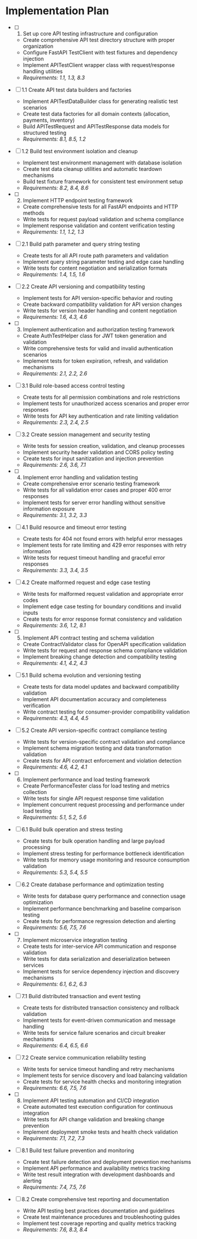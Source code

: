 # Implementation Plan

- [ ] 1. Set up core API testing infrastructure and configuration
  - Create comprehensive API test directory structure with proper organization
  - Configure FastAPI TestClient with test fixtures and dependency injection
  - Implement APITestClient wrapper class with request/response handling utilities
  - _Requirements: 1.1, 1.3, 8.3_

- [ ] 1.1 Create API test data builders and factories
  - Implement APITestDataBuilder class for generating realistic test scenarios
  - Create test data factories for all domain contexts (allocation, payments, inventory)
  - Build APITestRequest and APITestResponse data models for structured testing
  - _Requirements: 8.1, 8.5, 1.2_

- [ ] 1.2 Build test environment isolation and cleanup
  - Implement test environment management with database isolation
  - Create test data cleanup utilities and automatic teardown mechanisms
  - Build test fixture framework for consistent test environment setup
  - _Requirements: 8.2, 8.4, 8.6_

- [ ] 2. Implement HTTP endpoint testing framework
  - Create comprehensive tests for all FastAPI endpoints and HTTP methods
  - Write tests for request payload validation and schema compliance
  - Implement response validation and content verification testing
  - _Requirements: 1.1, 1.2, 1.3_

- [ ] 2.1 Build path parameter and query string testing
  - Create tests for all API route path parameters and validation
  - Implement query string parameter testing and edge case handling
  - Write tests for content negotiation and serialization formats
  - _Requirements: 1.4, 1.5, 1.6_

- [ ] 2.2 Create API versioning and compatibility testing
  - Implement tests for API version-specific behavior and routing
  - Create backward compatibility validation for API version changes
  - Write tests for version header handling and content negotiation
  - _Requirements: 1.6, 4.3, 4.6_

- [ ] 3. Implement authentication and authorization testing framework
  - Create AuthTestHelper class for JWT token generation and validation
  - Write comprehensive tests for valid and invalid authentication scenarios
  - Implement tests for token expiration, refresh, and validation mechanisms
  - _Requirements: 2.1, 2.2, 2.6_

- [ ] 3.1 Build role-based access control testing
  - Create tests for all permission combinations and role restrictions
  - Implement tests for unauthorized access scenarios and proper error responses
  - Write tests for API key authentication and rate limiting validation
  - _Requirements: 2.3, 2.4, 2.5_

- [ ] 3.2 Create session management and security testing
  - Write tests for session creation, validation, and cleanup processes
  - Implement security header validation and CORS policy testing
  - Create tests for input sanitization and injection prevention
  - _Requirements: 2.6, 3.6, 7.1_

- [ ] 4. Implement error handling and validation testing
  - Create comprehensive error scenario testing framework
  - Write tests for all validation error cases and proper 400 error responses
  - Implement tests for server error handling without sensitive information exposure
  - _Requirements: 3.1, 3.2, 3.3_

- [ ] 4.1 Build resource and timeout error testing
  - Create tests for 404 not found errors with helpful error messages
  - Implement tests for rate limiting and 429 error responses with retry information
  - Write tests for request timeout handling and graceful error responses
  - _Requirements: 3.3, 3.4, 3.5_

- [ ] 4.2 Create malformed request and edge case testing
  - Write tests for malformed request validation and appropriate error codes
  - Implement edge case testing for boundary conditions and invalid inputs
  - Create tests for error response format consistency and validation
  - _Requirements: 3.6, 1.2, 8.1_

- [ ] 5. Implement API contract testing and schema validation
  - Create ContractValidator class for OpenAPI specification validation
  - Write tests for request and response schema compliance validation
  - Implement breaking change detection and compatibility testing
  - _Requirements: 4.1, 4.2, 4.3_

- [ ] 5.1 Build schema evolution and versioning testing
  - Create tests for data model updates and backward compatibility validation
  - Implement API documentation accuracy and completeness verification
  - Write contract testing for consumer-provider compatibility validation
  - _Requirements: 4.3, 4.4, 4.5_

- [ ] 5.2 Create API version-specific contract compliance testing
  - Write tests for version-specific contract validation and compliance
  - Implement schema migration testing and data transformation validation
  - Create tests for API contract enforcement and violation detection
  - _Requirements: 4.6, 4.2, 4.1_

- [ ] 6. Implement performance and load testing framework
  - Create PerformanceTester class for load testing and metrics collection
  - Write tests for single API request response time validation
  - Implement concurrent request processing and performance under load testing
  - _Requirements: 5.1, 5.2, 5.6_

- [ ] 6.1 Build bulk operation and stress testing
  - Create tests for bulk operation handling and large payload processing
  - Implement stress testing for performance bottleneck identification
  - Write tests for memory usage monitoring and resource consumption validation
  - _Requirements: 5.3, 5.4, 5.5_

- [ ] 6.2 Create database performance and optimization testing
  - Write tests for database query performance and connection usage optimization
  - Implement performance benchmarking and baseline comparison testing
  - Create tests for performance regression detection and alerting
  - _Requirements: 5.6, 7.5, 7.6_

- [ ] 7. Implement microservice integration testing
  - Create tests for inter-service API communication and response validation
  - Write tests for data serialization and deserialization between services
  - Implement tests for service dependency injection and discovery mechanisms
  - _Requirements: 6.1, 6.2, 6.3_

- [ ] 7.1 Build distributed transaction and event testing
  - Create tests for distributed transaction consistency and rollback validation
  - Implement tests for event-driven communication and message handling
  - Write tests for service failure scenarios and circuit breaker mechanisms
  - _Requirements: 6.4, 6.5, 6.6_

- [ ] 7.2 Create service communication reliability testing
  - Write tests for service timeout handling and retry mechanisms
  - Implement tests for service discovery and load balancing validation
  - Create tests for service health checks and monitoring integration
  - _Requirements: 6.6, 7.5, 7.6_

- [ ] 8. Implement API testing automation and CI/CD integration
  - Create automated test execution configuration for continuous integration
  - Write tests for API change validation and breaking change prevention
  - Implement deployment smoke tests and health check validation
  - _Requirements: 7.1, 7.2, 7.3_

- [ ] 8.1 Build test failure prevention and monitoring
  - Create test failure detection and deployment prevention mechanisms
  - Implement API performance and availability metrics tracking
  - Write test result integration with development dashboards and alerting
  - _Requirements: 7.4, 7.5, 7.6_

- [ ] 8.2 Create comprehensive test reporting and documentation
  - Write API testing best practices documentation and guidelines
  - Create test maintenance procedures and troubleshooting guides
  - Implement test coverage reporting and quality metrics tracking
  - _Requirements: 7.6, 8.3, 8.4_